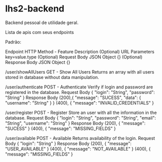 # lhs2-backend
Backend pessoal de utilidade geral.

Lista de apis com seus endpoints

Padrão:

Endpoint
HTTP Method - Feature
Description
(Optional) URL Parameters
key=value.type
(Optional) Request Body
JSON Object {}
(Optional) Response Body
JSON Object {}


/user/showAllUsers
GET - Show All Users
Returns an array with all users stored in database without data manipulation.

/user/authenticate
POST - Authenticate
Verify if login and password are registered in the database.
Request Body
{
    "login": "String",
    "password": "String"
}
Response Body
(200),{
    "message": "SUCESS", 
    "data": {
        "username": "String" 
        }
}
(400), {
    "message": "INVALID_CREDENTIALS"
}

/user/register
POST - Register
Store an user with all the information in the database.
Request Body
{
    "login": "String",
    "password": "String",
    "email": "String",
    "username": "String"
}
Response Body
(200), {
    "message": "SUCESS"
}
(400), {
    "message": "MISSING_FIELDS"
}

/user/available
POST - Available
Returns availability of the login.
Request Body 
{
    "login": "String"
}
Response Body
(200), {
    "message": "USER_AVAILABLE"
}
(400), {
    "message": "NOT_AVAILABLE"
}
(400), {
    "message": "MISSING_FIELDS"
}